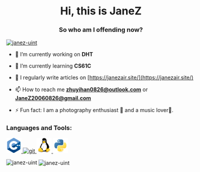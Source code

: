 <h1 align="center">Hi, this is JaneZ</h1>
<h3 align="center">So who am I offending now?</h3>

<p align="left"> <a href="https://github.com/ryo-ma/github-profile-trophy"><img src="https://github-profile-trophy.vercel.app/?username=janez-uint" alt="janez-uint" /></a> </p>

- 🔭 I’m currently working on **DHT**

- 🌱 I’m currently learning **CS61C**

- 📝 I regularly write articles on [https://janezair.site/](https://janezair.site/)

- 📫 How to reach me **zhuyihan0826@outlook.com** or **JaneZ20060826@gmail.com**

- ⚡ Fun fact: I am a photography enthusiast 📸 and a music lover🎸.


<h3 align="left">Languages and Tools:</h3>
<p align="left"> <a href="https://www.w3schools.com/cpp/" target="_blank" rel="noreferrer"> <img src="https://raw.githubusercontent.com/devicons/devicon/master/icons/cplusplus/cplusplus-original.svg" alt="cplusplus" width="40" height="40"/> </a> <a href="https://git-scm.com/" target="_blank" rel="noreferrer"> <img src="https://www.vectorlogo.zone/logos/git-scm/git-scm-icon.svg" alt="git" width="40" height="40"/> </a> <a href="https://www.linux.org/" target="_blank" rel="noreferrer"> <img src="https://raw.githubusercontent.com/devicons/devicon/master/icons/linux/linux-original.svg" alt="linux" width="40" height="40"/> </a> <a href="https://www.python.org" target="_blank" rel="noreferrer"> <img src="https://raw.githubusercontent.com/devicons/devicon/master/icons/python/python-original.svg" alt="python" width="40" height="40"/> </a> </p>

<p><img align="left" src="https://github-readme-stats.vercel.app/api/top-langs?username=janez-uint&show_icons=true&locale=en&layout=compact" alt="janez-uint" /></p>

<p>&nbsp;<img align="center" src="https://github-readme-stats.vercel.app/api?username=janez-uint&show_icons=true&locale=en" alt="janez-uint" /></p>
